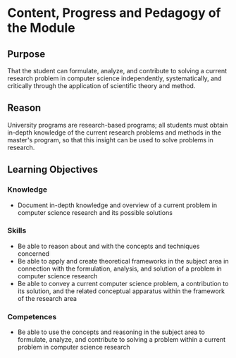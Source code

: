 # Content, Progress and Pedagogy of the Module

## Purpose

That the student can formulate, analyze, and contribute to solving a current research problem in computer science independently, systematically, and critically through the application of scientific theory and method.

## Reason

University programs are research-based programs; all students must obtain in-depth knowledge of the current research problems and methods in the master's program, so that this insight can be used to solve problems in research.

## Learning Objectives

### Knowledge

- Document in-depth knowledge and overview of a current problem in computer science research and its possible solutions

### Skills

- Be able to reason about and with the concepts and techniques concerned  
- Be able to apply and create theoretical frameworks in the subject area in connection with the formulation, analysis, and solution of a problem in computer science research  
- Be able to convey a current computer science problem, a contribution to its solution, and the related conceptual apparatus within the framework of the research area  

### Competences

- Be able to use the concepts and reasoning in the subject area to formulate, analyze, and contribute to solving a problem within a current problem in computer science research  
